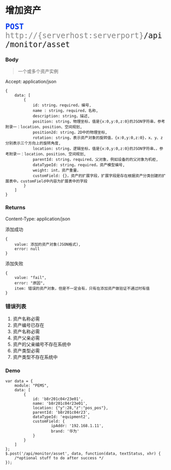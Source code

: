# 增加资产

<font face="Droid Sans Mono,monospace" size="5">
<font color="#003bed"><b>POST</b></font> <font color="#888">http://{serverhost:serverport}</font>/api/monitor/asset
</font>


### Body
>一个或多个资产实例

Accept: application/json

```
{
	data: [
        {
            id: string，required，编号,
            name : string，required，名称,
            description: string，描述,
            position: string，物理坐标，值是{x:0,y:0,z:0}的JSON字符串，参考附录一：location、position、空间规划,
            position2d: string，2D中的物理坐标,
            rotation: string，表示资产对象的旋转值，{x:0,y:0,z:0}，x、y、z分别表示三个方向上的旋转角度,
            location: string，逻辑坐标，值是{x:0,y:0,z:0}的JSON字符串，，参考附录一：location、position、空间规划,
            parentId: string，required，父对象，例如设备的的父对象为机柜,
            dataTypeId: string，required，资产模型编号,
            weight: int，资产重量，
            customField: {}，资产的扩展字段，扩展字段是存在根据资产分类创建的扩展表中。customField中内容为扩展表中的字段
        }
    ]
}
```

### Returns

Content-Type: application/json

添加成功

```
{
	value: 添加的资产对象(JSON格式),
	error: null
}
```
添加失败

```
{
	value: "fail", 
	error: "原因",
	item: 错误的资产对象，但是不一定会有，只有在添加资产做验证不通过时有值
}
```

### 错误列表

1. 资产名称必需
2. 资产编号已存在
3. 资产名称必需
4. 资产父亲必需
5. 资产的父亲编号不存在系统中
6. 资产类型必需
7. 资产类型不存在系统中

### Demo

```
var data = {
	module: "PEMS", 
	data: [
        {
            id: 'b8r201c04r23e01',
            name: 'b8r201c04r23e01',
            location: {"y":28,"z":"pos_pos"},
            parentId: 'b8r201c04r23',
            dataTypeId: 'equipment2',
            customField: {
            		ipAddr: '192.168.1.11',
            		brand: '华为'
            }
        }
    ]
};
$.post('/api/monitor/asset', data, function(data, textStatus, xhr) {
    /*optional stuff to do after success */
});
```